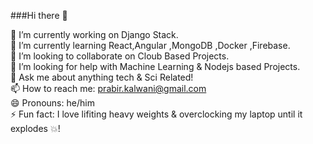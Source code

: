 ###Hi there 👋


🔭 I’m currently working on Django Stack.<br />
🌱 I’m currently learning React,Angular ,MongoDB ,Docker ,Firebase.<br />
👯 I’m looking to collaborate on Cloub Based Projects.<br />
🤔 I’m looking for help with Machine Learning & Nodejs based Projects.<br />
💬 Ask me about anything tech & Sci Related!<br />
📫 How to reach me: prabir.kalwani@gmail.com<br />
😄 Pronouns: he/him<br />
⚡ Fun fact: I love lifiting heavy weights & overclocking my laptop until it explodes 💥!<br />

